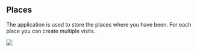 ## Places

The application is used to store the places where you have been. For each place you can create multiple visits. 

![](Images/2023-01-11-08-26-34.png)
